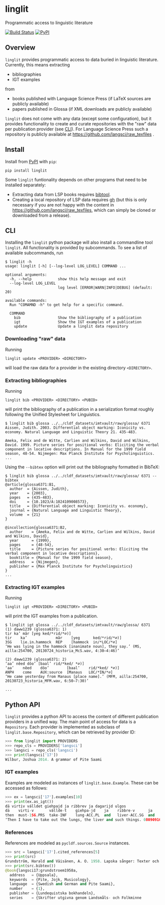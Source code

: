 # linglit

Programmatic access to linguistic literature

[![Build Status](https://github.com/cldf/linglit/workflows/tests/badge.svg)](https://github.com/cldf/linglit/actions?query=workflow%3Atests)
[![PyPI](https://img.shields.io/pypi/v/linglit.svg)](https://pypi.org/project/linglit)


## Overview

`linglit` provides programmatic access to data buried in linguistic literature. Currently, this means
extracting
- bibliographies
- IGT examples

from
- books published with Language Science Press (if LaTeX sources are publicly available)
- papers published in Glossa (if XML downloads are publicly available)

`linglit` does not come with any data (except some configuration), but it provides functionality to create and
curate repositories with the "raw" data per publication provider (see [CLI](#cli)). For Language Science Press such a repository
is publicly available at https://github.com/langsci/raw_texfiles .


## Install

Install from [PyPI](https://pypi.org) with `pip`:
```shell
pip install linglit
```

Some `linglit` funtionality depends on other programs that need to be installed separately:
- Extracting data from LSP books requires [bibtool](http://www.gerd-neugebauer.de/software/TeX/BibTool/en/).
- Creating a local repository of LSP data requires [gh](https://cli.github.com/) (but this is only
  necessary if you are not happy with the content in https://github.com/langsci/raw_texfiles, which can
  simply be cloned or downloaded from a release).


## CLI

Installing the `linglit` python package will also install a commandline tool `linglit`. All functionality is
provided by subcommands. To see a list of available subcommands, run
```shell
$ linglit -h
usage: linglit [-h] [--log-level LOG_LEVEL] COMMAND ...

optional arguments:
  -h, --help            show this help message and exit
  --log-level LOG_LEVEL
                        log level [ERROR|WARN|INFO|DEBUG] (default: 20)

available commands:
  Run "COMAMND -h" to get help for a specific command.

  COMMAND
    bib                 Show the bibliography of a publication
    igt                 Show the IGT examples of a publication
    update              Update a linglit data repository
```

### Downloading "raw" data

Running
```shell
linglit update <PROVIDER> <DIRECTORY>
```
will load the raw data for a provider in the existing directory `<DIRECTORY>`.


### Extracting bibliographies

Running
```shell
linglit bib <PROVIDER> <DIRECTORY> <PUBID>
```
will print the bibliography of a publication in a serialization format roughly following the Unified Stylesheet
for Linguistics.

```shell
$ linglit bib glossa ../../cldf_datasets/imtvault/raw/glossa/ 6371 
Aissen, Judith. 2003. Differential object marking: Iconicity vs. economy. Natural Language and Linguistic Theory 21. 435-483.

Ameka, Felix and de Witte, Carlien and Wilkins, David and Wilkins, David. 1999. Picture series for positional verbs: Eliciting the verbal component in locative descriptions. In Manual for the 1999 field season, 48-54. Nijmegen: Max Planck Institute for Psycholinguistics.
...
```

Using the `--bibtex` option will print out the bibliography formatted in BibTeX:
```shell
$ linglit bib glossa ../../cldf_datasets/imtvault/raw/glossa/ 6371 --bibtex
@article{glossa6371:B1,
  author  = {Aissen, Judith},
  year    = {2003},
  pages   = {435-483},
  doi     = {10.1023/A:1024109008573},
  title   = {Differential object marking: Iconicity vs. economy},
  journal = {Natural Language and Linguistic Theory},
  volume  = {21}
}

@incollection{glossa6371:B2,
  author    = {Ameka, Felix and de Witte, Carlien and Wilkins, David and Wilkins, David},
  year      = {1999},
  pages     = {48-54},
  title     = {Picture series for positional verbs: Eliciting the verbal component in locative descriptions},
  booktitle = {Manual for the 1999 field season},
  address   = {Nijmegen},
  publisher = {Max Planck Institute for Psycholinguistics}
}
...
```

### Extracting IGT examples

Running
```shell
linglit igt <PROVIDER> <DIRECTORY> <PUBID>
```
will print the IGT examples from a publication.

```shell
$ linglit igt glossa ../../cldf_datasets/imtvault/raw/glossa/ 6371 
(1) daww1239 (glossa6371: 1)
tir ka’ mãr [yeg ked/*rid/*∅)]
tir    ka’             mãr    [yeg      ked/*rid/*∅)]
3SG    lie.in.hammock  REP    [hammock  in/*LOC/*∅]
‘He was lying in the hammock [inanimate noun], they say.’ (MS, ailla:254700, 20130724_historia_McS.wav, 4:30–4:46)’

(2) daww1239 (glossa6371: 2)
‘aa’ nẽed dôo’ [baal’ rid/*ked/ *∅)]
‘aa’    nẽed    dôo’        [baal’    rid/*ked/ *∅)]
ANPH    come    AUX:source  [Manaus   LOC/*IN/*∅]
‘He came yesterday from Manaus [place name].’ (MFM, ailla:254700, 20130723_historia_MFM.wav, 6:50–7:30)’

...
```

## Python API

`linglit` provides a python API to access the content of different publication providers in a unified way. The
main point of access for data is a `Repository`. Each provider is implemented as subclass of `linglit.base.Repository`,
which can be retrieved by provider ID:
```python
>>> from linglit import PROVIDERS
>>> repo_cls = PROVIDERS['langsci']
>>> langsci = repo_cls('langsci')
>>> print(langsci['17'])
Wilbur, Joshua 2014. A grammar of Pite Saami
```

### IGT examples

Examples are modeled as instances of `linglit.base.Example`. These can be accessed as follows:
```python
>>> ex = langsci['17'].examples[10]
>>> print(ex.as_igt())
dä virtiv válldet giehpajd ja ribbrev ja dagarijd ulgos
dä    virti-v       vállde-t    giehpa-jd    ja    ribbre-v      ja    dagari-jd    ulgos
then  must-1SG.PRS  take-INF    lung-ACC.PL  and   liver-ACC.SG  and   such-ACC.PL  out
‘Then I have to take out the lungs, the liver and such things. 080909103’
```

### References

References are modeled as `pycldf.sources.Source` instances.

```python
>>> src = langsci['17'].cited_references[5]
>>> print(src)
Grundström, Harald and Väisänen, A. O. 1958. Lapska sånger: Texter och melodier från svenska Lappland (Jonas Eriksson Steggos sånger). (Skrifter utgivna genom Landsmåls- och Folkminnesarkivet i Uppsala, 1.) Uppsala: Lundequistska bokhandeln.
>>> print(src.bibtex())
@book{langsci17:grundstroem1958a,
  address   = {Uppsala},
  keywords  = {Pite, Jojk, Musicology},
  language  = {Swedish and German and Pite Saami},
  number    = {1},
  publisher = {Lundequistska bokhandeln},
  series    = {Skrifter utgivna genom Landsmåls- och Folkminne
```
